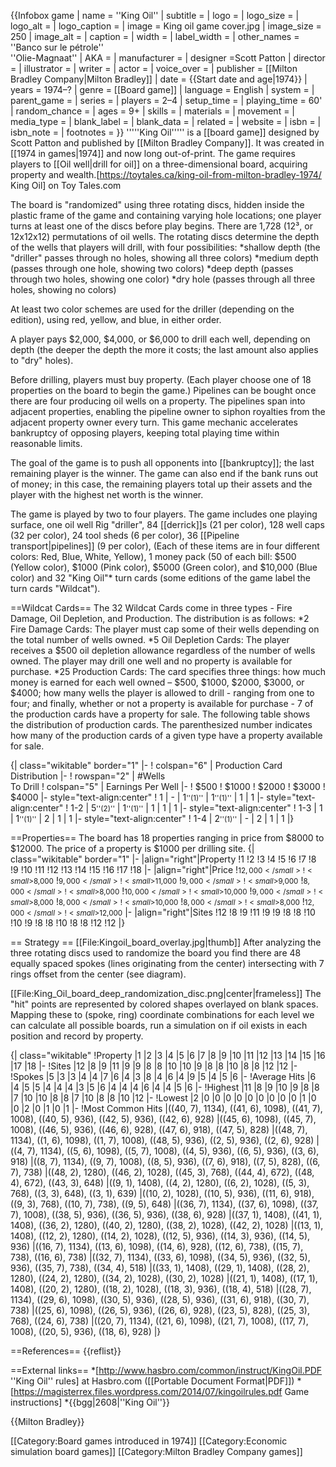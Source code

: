{{Infobox game
| name = ''King Oil''
| subtitle = 
| logo = 
| logo_size = 
| logo_alt = 
| logo_caption = 
| image = King oil game cover.jpg
| image_size = 250
| image_alt = 
| caption = 
| width = 
| label_width = 
| other_names = ''Banco sur le pétrole''<br> ''Olie-Magnaat''
| AKA = 
| manufacturer = 
| designer =Scott Patton 
| director =
| illustrator = 
| writer =
| actor = 
| voice_over = 
| publisher = [[Milton Bradley Company|Milton Bradley]]
| date = {{Start date and age|1974}} 
| years = 1974–?
| genre = [[Board game]]
| language = English 
| system = 
| parent_game =
| series =
| players = 2–4
| setup_time = 
| playing_time = 60' 
| random_chance =
| ages = 9+
| skills = 
| materials = 
| movement =
| media_type = 
| blank_label = 
| blank_data = 
| related = 
| website = 
| isbn =
| isbn_note = 
| footnotes = 
}}
'''''King Oil''''' is a [[board game]] designed by Scott Patton and published by [[Milton Bradley Company]]. It was created in [[1974 in games|1974]] and now long out-of-print. The game requires players to [[Oil well|drill for oil]] on a three-dimensional board, acquiring property and wealth.<ref name=toyt>[https://toytales.ca/king-oil-from-milton-bradley-1974/ King Oil] on Toy Tales.com</ref>

The board is "randomized" using three rotating discs, hidden inside the plastic frame of the game and containing varying hole locations; one player turns at least one of the discs before play begins. There are 1,728 (12³, or 12x12x12) permutations of oil wells.
The rotating discs determine the depth of the wells that players will drill, with four possibilities:
*shallow depth (the "driller" passes through no holes, showing all three colors)
*medium depth (passes through one hole, showing two colors)
*deep depth (passes through two holes, showing one color)
*dry hole (passes through all three holes, showing no colors)

At least two color schemes are used for the driller (depending on the edition), using red, yellow, and blue, in either order.

A player pays $2,000, $4,000, or $6,000 to drill each well, depending on depth (the deeper the depth the more it costs; the last amount also applies to "dry" holes).

Before drilling, players must buy property. (Each player choose one of 18 properties on the board to begin the game.) Pipelines can be bought once there are four producing oil wells on a property. The pipelines span into adjacent properties, enabling the pipeline owner to siphon royalties from the adjacent property owner every turn. This game mechanic accelerates bankruptcy of opposing players, keeping total playing time within reasonable limits.

The goal of the game is to push all opponents into [[bankruptcy]]; the last remaining player is the winner. The game can also end if the bank runs out of money; in this case, the remaining players total up their assets and the player with the highest net worth is the winner.

The game is played by two to four players. The game includes one playing surface, one oil well Rig "driller", 84 [[derrick]]s (21 per color), 128 well caps (32 per color), 24 tool sheds (6 per color), 36 [[Pipeline transport|pipelines]] (9 per color), (Each of these items are in four different colors: Red, Blue, White, Yellow), 1 money pack (50 of each bill: $500 (Yellow color), $1000 (Pink color), $5000 (Green color), and $10,000 (Blue color) and 32 "King Oil"* turn cards (some editions of the game label the turn cards "Wildcat").

==Wildcat Cards==
The 32 Wildcat Cards come in three types - Fire Damage, Oil Depletion, and Production. The distribution is as follows:
*2 Fire Damage Cards: The player must cap some of their wells depending on the total number of wells owned.
*5 Oil Depletion Cards: The player receives a $500 oil depletion allowance regardless of the number of wells owned. The player may drill one well and no property is available for purchase.
*25 Production Cards: The card specifies three things: how much money is earned for each well owned – $500, $1000, $2000, $3000, or $4000; how many wells the player is allowed to drill - ranging from one to four; and finally, whether or not a property is available for purchase - 7 of the production cards have a property for sale.
The following table shows the distribution of production cards. The parenthesized number indicates how many of the production cards of a given type have a property available for sale.<ref name=toyt/>

{| class="wikitable" border="1"
|-
! colspan="6" | Production Card Distribution
|-
! rowspan="2" | #Wells<br />To Drill
! colspan="5" | Earnings Per Well
|-
! $500
! $1000
! $2000
! $3000
! $4000
|- style="text-align:center"
! 1
| -
| 1<small>''(1)''</small>
| 1<small>''(1)''</small>
| 1
| 1
|- style="text-align:center"
! 1-2
| 5<small>''(2)''</small>
| 1<small>''(1)''</small>
| 1
| 1
| 1
|- style="text-align:center"
! 1-3
| 1
| 1<small>''(1)''</small>
| 2
| 1
| 1
|- style="text-align:center"
! 1-4
| 2<small>''(1)''</small>
| -
| 2
| 1
| 1
|}

==Properties==
The board has 18 properties ranging in price from $8000 to $12000. The price of a property is $1000 per drilling site.
{| class="wikitable" border="1"
|-
|align="right"|Property
!1
!2
!3
!4
!5
!6
!7
!8
!9
!10
!11
!12
!13
!14
!15
!16
!17
!18
|-
|align="right"|Price
!<small>$12,000</small>
!<small>$8,000</small>
!<small>$9,000</small>
!<small>$11,000</small>
!<small>$9,000</small>
!<small>$9,000</small>
!<small>$8,000</small>
!<small>$8,000</small>
!<small>$10,000</small>
!<small>$10,000</small>
!<small>$9,000</small>
!<small>$8,000</small>
!<small>$8,000</small>
!<small>$10,000</small>
!<small>$8,000</small>
!<small>$8,000</small>
!<small>$12,000</small>
!<small>$12,000</small>
|-
|align="right"|Sites
!12
!8
!9
!11
!9
!9
!8
!8
!10
!10
!9
!8
!8
!10
!8
!8
!12
!12
|}

== Strategy ==
[[File:Kingoil_board_overlay.jpg|thumb]]
After analyzing the three rotating discs used to randomize the board you find there are 48 equally spaced spokes (lines originating from the center) intersecting with 7 rings offset from the center (see diagram). 

[[File:King_Oil_board_deep_randomization_disc.png|center|frameless]]
The "hit" points are represented by colored shapes overlayed on blank spaces. Mapping these to (spoke, ring) coordinate combinations for each level we can calculate all possible boards, run a simulation on if oil exists in each position and record by property. 

{| class="wikitable"
!Property
|1
|2
|3
|4
|5
|6
|7
|8
|9
|10
|11
|12
|13
|14
|15
|16
|17
|18
|-
!Sites
|12
|8
|9
|11
|9
|9
|8
|8
|10
|10
|9
|8
|8
|10
|8
|8
|12
|12
|-
!Spokes
|5
|3
|3
|4
|4
|7
|6
|4
|3
|8
|4
|6
|4
|9
|5
|4
|5
|6
|-
!Average Hits
|6
|4
|5
|5
|4
|4
|4
|3
|5
|6
|4
|4
|4
|6
|4
|4
|5
|6
|-
!Highest
|11
|8
|9
|10
|9
|8
|8
|7
|10
|10
|8
|8
|7
|10
|8
|8
|10
|12
|-
!Lowest
|2
|0
|0
|0
|0
|0
|0
|0
|0
|0
|1
|0
|0
|2
|0
|1
|0
|1
|-
!Most Common Hits
|((40, 7), 1134), ((41, 6), 1098), ((41, 7), 1008), ((40, 5), 936), ((42, 5), 936), ((42, 6), 928)
|((45, 6), 1098), ((45, 7), 1008), ((46, 5), 936), ((46, 6), 928), ((47, 6), 918), ((47, 5), 828)
|((48, 7), 1134), ((1, 6), 1098), ((1, 7), 1008), ((48, 5), 936), ((2, 5), 936), ((2, 6), 928)
|((4, 7), 1134), ((5, 6), 1098), ((5, 7), 1008), ((4, 5), 936), ((6, 5), 936), ((3, 6), 918)
|((8, 7), 1134), ((9, 7), 1008), ((8, 5), 936), ((7, 6), 918), ((7, 5), 828), ((6, 7), 738)
|((48, 2), 1280), ((46, 2), 1028), ((45, 3), 768), ((44, 4), 672), ((48, 4), 672), ((43, 3), 648)
|((9, 1), 1408), ((4, 2), 1280), ((6, 2), 1028), ((5, 3), 768), ((3, 3), 648), ((3, 1), 639)
|((10, 2), 1028), ((10, 5), 936), ((11, 6), 918), ((9, 3), 768), ((10, 7), 738), ((9, 5), 648)
|((36, 7), 1134), ((37, 6), 1098), ((37, 7), 1008), ((38, 5), 936), ((36, 5), 936), ((38, 6), 928)
|((37, 1), 1408), ((41, 1), 1408), ((36, 2), 1280), ((40, 2), 1280), ((38, 2), 1028), ((42, 2), 1028)
|((13, 1), 1408), ((12, 2), 1280), ((14, 2), 1028), ((12, 5), 936), ((14, 3), 936), ((14, 5), 936)
|((16, 7), 1134), ((13, 6), 1098), ((14, 6), 928), ((12, 6), 738), ((15, 7), 738), ((16, 6), 738)
|((32, 7), 1134), ((33, 6), 1098), ((34, 5), 936), ((32, 5), 936), ((35, 7), 738), ((34, 4), 518)
|((33, 1), 1408), ((29, 1), 1408), ((28, 2), 1280), ((24, 2), 1280), ((34, 2), 1028), ((30, 2), 1028)
|((21, 1), 1408), ((17, 1), 1408), ((20, 2), 1280), ((18, 2), 1028), ((18, 3), 936), ((18, 4), 518)
|((28, 7), 1134), ((29, 6), 1098), ((30, 5), 936), ((28, 5), 936), ((31, 6), 918), ((30, 7), 738)
|((25, 6), 1098), ((26, 5), 936), ((26, 6), 928), ((23, 5), 828), ((25, 3), 768), ((24, 6), 738)
|((20, 7), 1134), ((21, 6), 1098), ((21, 7), 1008), ((17, 7), 1008), ((20, 5), 936), ((18, 6), 928)
|}







==References==
{{reflist}}

==External links==
*[http://www.hasbro.com/common/instruct/KingOil.PDF ''King Oil'' rules] at Hasbro.com ([[Portable Document Format|PDF]])
*[https://magisterrex.files.wordpress.com/2014/07/kingoilrules.pdf Game instructions]
*{{bgg|2608|''King Oil''}}

{{Milton Bradley}}

[[Category:Board games introduced in 1974]]
[[Category:Economic simulation board games]]
[[Category:Milton Bradley Company games]]
